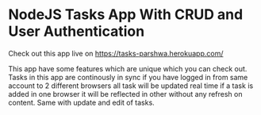 # NodeJS Tasks App With CRUD and User Authentication

Check out this app live on https://tasks-parshwa.herokuapp.com/ 

This app have some features which are unique which you can check out.
Tasks in this app are continously in sync if you have logged in from same account to 2 different browsers all task will be updated real time if a task is added in one browser it will be reflected in other without any refresh on content. Same with update and edit of tasks.
